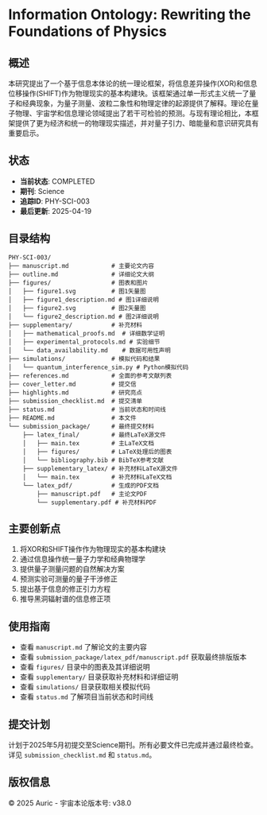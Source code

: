 # Information Ontology: Rewriting the Foundations of Physics

## 概述

本研究提出了一个基于信息本体论的统一理论框架，将信息差异操作(XOR)和信息位移操作(SHIFT)作为物理现实的基本构建块。该框架通过单一形式主义统一了量子和经典现象，为量子测量、波粒二象性和物理定律的起源提供了解释。理论在量子物理、宇宙学和信息理论领域提出了若干可检验的预测。与现有理论相比，本框架提供了更为经济和统一的物理现实描述，并对量子引力、暗能量和意识研究具有重要启示。

## 状态

- **当前状态**: COMPLETED
- **期刊**: Science
- **追踪ID**: PHY-SCI-003
- **最后更新**: 2025-04-19

## 目录结构

```
PHY-SCI-003/
├── manuscript.md            # 主要论文内容
├── outline.md               # 详细论文大纲
├── figures/                 # 图表和图片
│   ├── figure1.svg          # 图1矢量图
│   ├── figure1_description.md # 图1详细说明
│   ├── figure2.svg          # 图2矢量图
│   └── figure2_description.md # 图2详细说明
├── supplementary/           # 补充材料
│   ├── mathematical_proofs.md  # 详细数学证明
│   ├── experimental_protocols.md # 实验细节
│   └── data_availability.md    # 数据可用性声明
├── simulations/             # 模拟代码和结果
│   └── quantum_interference_sim.py # Python模拟代码
├── references.md            # 全面的参考文献列表
├── cover_letter.md          # 提交信
├── highlights.md            # 研究亮点
├── submission_checklist.md  # 提交清单
├── status.md                # 当前状态和时间线
├── README.md                # 本文件
└── submission_package/      # 最终提交材料
    ├── latex_final/         # 最终LaTeX源文件
    │   ├── main.tex         # 主LaTeX文档
    │   ├── figures/         # LaTeX处理后的图表
    │   └── bibliography.bib # BibTeX参考文献
    ├── supplementary_latex/ # 补充材料LaTeX源文件
    │   └── main.tex         # 补充材料LaTeX文档
    └── latex_pdf/           # 生成的PDF文档
        ├── manuscript.pdf   # 主论文PDF
        └── supplementary.pdf # 补充材料PDF
```

## 主要创新点

1. 将XOR和SHIFT操作作为物理现实的基本构建块
2. 通过信息操作统一量子力学和经典物理学
3. 提供量子测量问题的自然解决方案
4. 预测实验可测量的量子干涉修正
5. 提出基于信息的修正引力方程
6. 推导黑洞辐射谱的信息修正项

## 使用指南

- 查看 `manuscript.md` 了解论文的主要内容
- 查看 `submission_package/latex_pdf/manuscript.pdf` 获取最终排版版本
- 查看 `figures/` 目录中的图表及其详细说明
- 查看 `supplementary/` 目录获取补充材料和详细证明
- 查看 `simulations/` 目录获取相关模拟代码
- 查看 `status.md` 了解项目当前状态和时间线

## 提交计划

计划于2025年5月初提交至Science期刊。所有必要文件已完成并通过最终检查。详见 `submission_checklist.md` 和 `status.md`。

## 版权信息

© 2025 Auric - 宇宙本论版本号: v38.0 